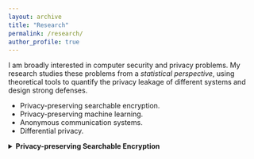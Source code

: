 ```yaml
---
layout: archive
title: "Research"
permalink: /research/
author_profile: true
---
```


I am broadly interested in computer security and privacy problems.
My research studies these problems from a *statistical perspective*, using theoretical tools to quantify the privacy leakage of different systems and design strong defenses.
- Privacy-preserving searchable encryption.
- Privacy-preserving machine learning.
- Anonymous communication systems.
- Differential privacy.

<details>
<summary><b>Privacy-preserving Searchable Encryption</b></summary>

<img src="/images/sprites-v0.png" alt="Drawings Sprite">

{% include base_path %}

<ul>{% for post in site.publications reversed %}
  <li>{% include archive-single-simon.html %}</li>
{% endfor %}</ul>


</details>